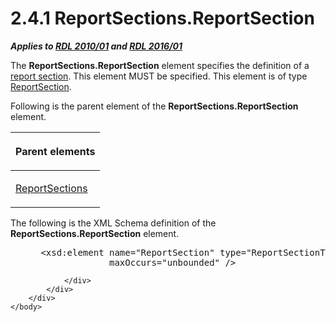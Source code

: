<html dir="LTR" xmlns:mshelp="http://msdn.microsoft.com/mshelp" xmlns:ddue="http://ddue.schemas.microsoft.com/authoring/2003/5" xmlns:xlink="http://www.w3.org/1999/xlink" xmlns:tool="http://www.microsoft.com/tooltip">
    <head>
        <meta http-equiv="Content-Type" content="text/html; CHARSET=utf-8"></meta>
        <meta name="save" content="history"></meta>
        <title>2.4.1 ReportSections.ReportSection</title>
        <xml>
            <mshelp:toctitle title="2.4.1 ReportSections.ReportSection"></mshelp:toctitle>
            <mshelp:rltitle title="[MS-RDL]: ReportSections.ReportSection"></mshelp:rltitle>
            <mshelp:keyword index="A" term="d480f7c8-8aba-4148-be51-1c22f6cdbf56"></mshelp:keyword>
            <mshelp:attr name="DCSext.ContentType" value="open specification"></mshelp:attr>
            <mshelp:attr name="AssetID" value="d480f7c8-8aba-4148-be51-1c22f6cdbf56"></mshelp:attr>
            <mshelp:attr name="TopicType" value="kbRef"></mshelp:attr>
            <mshelp:attr name="DCSext.Title" value="[MS-RDL]: ReportSections.ReportSection" />
        </xml>
    </head>
    <body>
        <div id="header">
            <h1 class="heading">2.4.1 ReportSections.ReportSection</h1>
        </div>
        <div id="mainSection">
            <div id="mainBody">
                <div id="allHistory" class="saveHistory"></div>
                <div id="sectionSection0" class="section" name="collapseableSection">
                    

<p><b><i>Applies to </i></b><a href="3428e690-a348-4ec7-8a6a-8efb42d2cdee.md"><b><i>RDL 2010/01</i></b></a><b><i>
and </i></b><a href="52ce3983-2bfc-4e72-9359-42aaf5fe4509.md"><b><i>RDL 2016/01</i></b></a></p>

<p>The <b>ReportSections.ReportSection</b> element specifies
the definition of a <a href="b2482b3f-74ab-4ca8-a9e5-c07955011743.md#gt_b92b7a6f-71a6-458a-9f24-eee390a512cb">report
section</a>. This element MUST be specified. This element is of type <a href="96c3d25f-d8ce-4fe4-ab03-592edaa4a1da.md">ReportSection</a>.</p>

<p>Following is the parent element of the <b>ReportSections.ReportSection</b>
element.</p>

<table>
 <thead>
  <tr>
   <th>
   <p>Parent elements</p>
   </th>
  </tr>
 </thead>
 <tr>
  <td>
  <p><a href="734d5041-fe18-41a6-8701-d213086c575b.md">ReportSections</a></p>
  </td>
 </tr>
</table>

<p>The following is the XML Schema definition of the <b>ReportSections.ReportSection</b>
element.</p>

<dl>
<dd>
<div><pre> &lt;xsd:element name=&quot;ReportSection&quot; type=&quot;ReportSectionType&quot; minOccurs=&quot;1&quot; 
              maxOccurs=&quot;unbounded&quot; /&gt;
</pre></div>
</dd></dl>


                </div>
            </div>
        </div>
    </body>
</html>